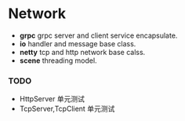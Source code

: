 # Network
* **grpc** grpc server and client service encapsulate.
* **io** handler and message base class.
* **netty** tcp and http network base calss.
* **scene** threading model.


### TODO
* HttpServer 单元测试
* TcpServer,TcpClient 单元测试

